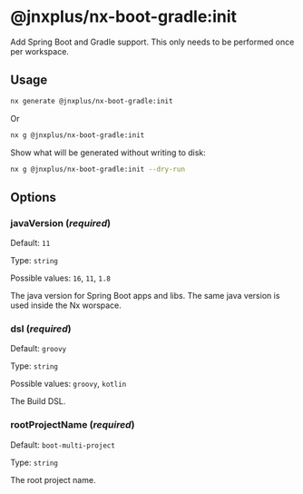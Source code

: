 # @jnxplus/nx-boot-gradle:init

Add Spring Boot and Gradle support. This only needs to be performed once per workspace.

## Usage

```bash
nx generate @jnxplus/nx-boot-gradle:init
```

Or

```bash
nx g @jnxplus/nx-boot-gradle:init
```

Show what will be generated without writing to disk:

```bash
nx g @jnxplus/nx-boot-gradle:init --dry-run
```

## Options

### javaVersion (_**required**_)

Default: `11`

Type: `string`

Possible values: `16`, `11`, `1.8`

The java version for Spring Boot apps and libs. The same java version is used inside the Nx worspace.

### dsl (_**required**_)

Default: `groovy`

Type: `string`

Possible values: `groovy`, `kotlin`

The Build DSL.

### rootProjectName (_**required**_)

Default: `boot-multi-project`

Type: `string`

The root project name.
